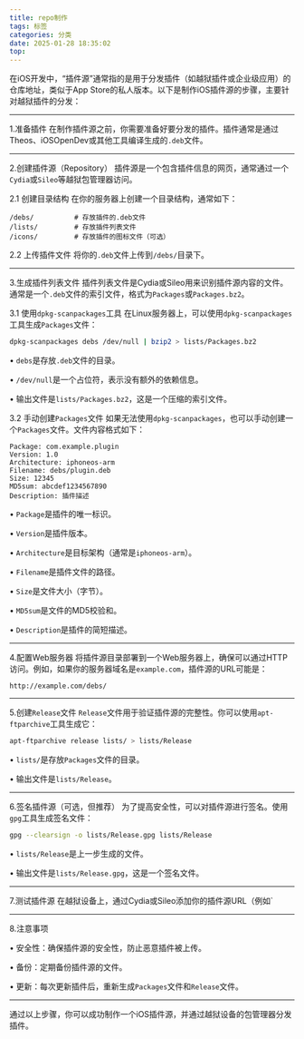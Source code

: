 ```yaml
---
title: repo制作
tags: 标签
categories: 分类
date: 2025-01-28 18:35:02
top:
---
```

在iOS开发中，“插件源”通常指的是用于分发插件（如越狱插件或企业级应用）的仓库地址，类似于App Store的私人版本。以下是制作iOS插件源的步骤，主要针对越狱插件的分发：


---



1.准备插件
在制作插件源之前，你需要准备好要分发的插件。插件通常是通过Theos、iOSOpenDev或其他工具编译生成的`.deb`文件。


---



2.创建插件源（Repository）
插件源是一个包含插件信息的网页，通常通过一个`Cydia`或`Sileo`等越狱包管理器访问。


2.1 创建目录结构
在你的服务器上创建一个目录结构，通常如下：

```
/debs/          # 存放插件的.deb文件
/lists/         # 存放插件列表文件
/icons/         # 存放插件的图标文件（可选）
```



2.2 上传插件文件
将你的`.deb`文件上传到`/debs/`目录下。


---



3.生成插件列表文件
插件列表文件是Cydia或Sileo用来识别插件源内容的文件。通常是一个`.deb`文件的索引文件，格式为`Packages`或`Packages.bz2`。


3.1 使用`dpkg-scanpackages`工具
在Linux服务器上，可以使用`dpkg-scanpackages`工具生成`Packages`文件：

```bash
dpkg-scanpackages debs /dev/null | bzip2 > lists/Packages.bz2
```


• `debs`是存放`.deb`文件的目录。

• `/dev/null`是一个占位符，表示没有额外的依赖信息。

• 输出文件是`lists/Packages.bz2`，这是一个压缩的索引文件。


3.2 手动创建`Packages`文件
如果无法使用`dpkg-scanpackages`，也可以手动创建一个`Packages`文件。文件内容格式如下：

```
Package: com.example.plugin
Version: 1.0
Architecture: iphoneos-arm
Filename: debs/plugin.deb
Size: 12345
MD5sum: abcdef1234567890
Description: 插件描述
```


• `Package`是插件的唯一标识。

• `Version`是插件版本。

• `Architecture`是目标架构（通常是`iphoneos-arm`）。

• `Filename`是插件文件的路径。

• `Size`是文件大小（字节）。

• `MD5sum`是文件的MD5校验和。

• `Description`是插件的简短描述。


---



4.配置Web服务器
将插件源目录部署到一个Web服务器上，确保可以通过HTTP访问。例如，如果你的服务器域名是`example.com`，插件源的URL可能是：

```
http://example.com/debs/
```



---



5.创建`Release`文件
`Release`文件用于验证插件源的完整性。你可以使用`apt-ftparchive`工具生成它：

```bash
apt-ftparchive release lists/ > lists/Release
```


• `lists/`是存放`Packages`文件的目录。

• 输出文件是`lists/Release`。


---



6.签名插件源（可选，但推荐）
为了提高安全性，可以对插件源进行签名。使用`gpg`工具生成签名文件：

```bash
gpg --clearsign -o lists/Release.gpg lists/Release
```


• `lists/Release`是上一步生成的文件。

• 输出文件是`lists/Release.gpg`，这是一个签名文件。


---



7.测试插件源
在越狱设备上，通过Cydia或Sileo添加你的插件源URL（例如`


---



8.注意事项

• 安全性：确保插件源的安全性，防止恶意插件被上传。

• 备份：定期备份插件源的文件。

• 更新：每次更新插件后，重新生成`Packages`文件和`Release`文件。


---


通过以上步骤，你可以成功制作一个iOS插件源，并通过越狱设备的包管理器分发插件。